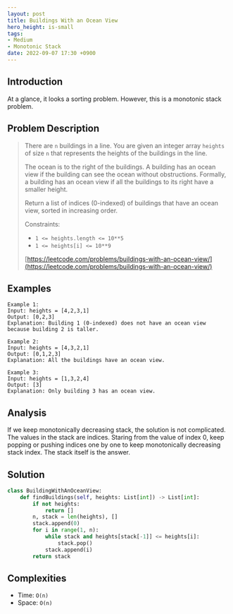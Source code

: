 ```yaml
---
layout: post
title: Buildings With an Ocean View
hero_height: is-small
tags:
- Medium
- Monotonic Stack
date: 2022-09-07 17:30 +0900
---
```

## Introduction

At a glance, it looks a sorting problem. However, this is a monotonic stack problem.

## Problem Description
> There are `n` buildings in a line.
> You are given an integer array `heights` of size `n` that represents the heights of the buildings in the line.
>
> The ocean is to the right of the buildings.
> A building has an ocean view if the building can see the ocean without obstructions.
> Formally, a building has an ocean view if all the buildings to its right have a smaller height.
>
> Return a list of indices (0-indexed) of buildings that have an ocean view,
> sorted in increasing order.
>
> Constraints:
> - `1 <= heights.length <= 10**5`
> - `1 <= heights[i] <= 10**9`
>
> [https://leetcode.com/problems/buildings-with-an-ocean-view/](https://leetcode.com/problems/buildings-with-an-ocean-view/)

## Examples
```
Example 1:
Input: heights = [4,2,3,1]
Output: [0,2,3]
Explanation: Building 1 (0-indexed) does not have an ocean view because building 2 is taller.
```

```
Example 2:
Input: heights = [4,3,2,1]
Output: [0,1,2,3]
Explanation: All the buildings have an ocean view.
```

```
Example 3:
Input: heights = [1,3,2,4]
Output: [3]
Explanation: Only building 3 has an ocean view.
```

## Analysis

If we keep monotonically decreasing stack, the solution is not complicated.
The values in the stack are indices.
Staring from the value of index 0, keep popping or pushing indices one by one
to keep monotonically decreasing stack index.
The stack itself is the answer.

## Solution
```python
class BuildingWithAnOceanView:
    def findBuildings(self, heights: List[int]) -> List[int]:
        if not heights:
            return []
        n, stack = len(heights), []
        stack.append(0)
        for i in range(1, n):
            while stack and heights[stack[-1]] <= heights[i]:
                stack.pop()
            stack.append(i)
        return stack
```

## Complexities
- Time: `O(n)`
- Space: `O(n)`
